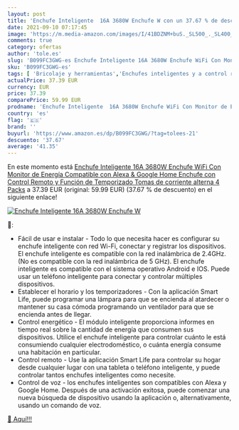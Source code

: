 ```yaml
---
layout: post
title: 'Enchufe Inteligente  16A 3680W Enchufe W con un 37.67 % de descuento'
date: 2021-09-10 07:17:45
image: 'https://m.media-amazon.com/images/I/41BDZNM+buS._SL500_._SL400_.jpg'
comments: true
category: ofertas
author: 'tole.es'
slug: 'B099FC3GWG-es Enchufe Inteligente 16A 3680W Enchufe WiFi Con Monitor de...'
sku: 'B099FC3GWG-es'
tags: [ 'Bricolaje y herramientas','Enchufes inteligentes y a control remoto','Enchufes y accesorios','Instalación eléctrica','alexa','enchufe','google','home','inteligente', ]
actualPrice: 37.39 EUR
currency: EUR
price: 37.39
comparePrice: 59.99 EUR
prodname: 'Enchufe Inteligente  16A 3680W Enchufe WiFi Con Monitor de Energía  Compatible con Alexa & Google Home  Enchufe con Control Remoto y Función de Temporizado  Tomas de corriente alterna 4 Packs'
country: 'es'
flag: '🇪🇸'
brand: ''
buyurl: 'https://www.amazon.es/dp/B099FC3GWG/?tag=tolees-21'
descuento: '37.67'
average: '41.35'
---
```


En este momento está [Enchufe Inteligente  16A 3680W Enchufe WiFi Con Monitor de Energía  Compatible con Alexa & Google Home  Enchufe con Control Remoto y Función de Temporizado  Tomas de corriente alterna 4 Packs](https://www.amazon.es/dp/B099FC3GWG/?tag=tolees-21) a 37.39 EUR (original: 59.99 EUR) (37.67 %  de descuento) en el siguiente enlace!

[![Enchufe Inteligente  16A 3680W Enchufe W](https://m.media-amazon.com/images/I/41BDZNM+buS._SL500_._SL400_.jpg)](https://www.amazon.es/dp/B099FC3GWG/?tag=tolees-21)

🔎:

- Fácil de usar e instalar - Todo lo que necesita hacer es configurar su enchufe inteligente con red Wi-Fi, conectar y registrar los dispositivos. El enchufe inteligente es compatible con la red inalámbrica de 2.4GHz. (No es compatible con la red inalámbrica de 5 GHz). El enchufe inteligente es compatible con el sistema operativo Android e IOS. Puede usar un teléfono inteligente para conectar y controlar múltiples dispositivos.
- Establecer el horario y los temporizadores - Con la aplicación Smart Life, puede programar una lámpara para que se encienda al atardecer o mantener su casa cómoda programando un ventilador para que se encienda antes de llegar.
- Control energético - El módulo inteligente proporciona informes en tiempo real sobre la cantidad de energía que consumen sus dispositivos. Utilice el enchufe inteligente para controlar cuánto le está consumiendo cualquier electrodoméstico, o cuánta energía consume una habitación en particular.
- Control remoto - Use la aplicación Smart Life para controlar su hogar desde cualquier lugar con una tableta o teléfono inteligente, y puede controlar tantos enchufes inteligentes como necesite.
- Control de voz - los enchufes inteligentes son compatibles con Alexa y Google Home. Después de una activación exitosa, puede comenzar una nueva búsqueda de dispositivo usando la aplicación o, alternativamente, usando un comando de voz.

[🛒 Aquí!!!](https://www.amazon.es/dp/B099FC3GWG/?tag=tolees-21)
